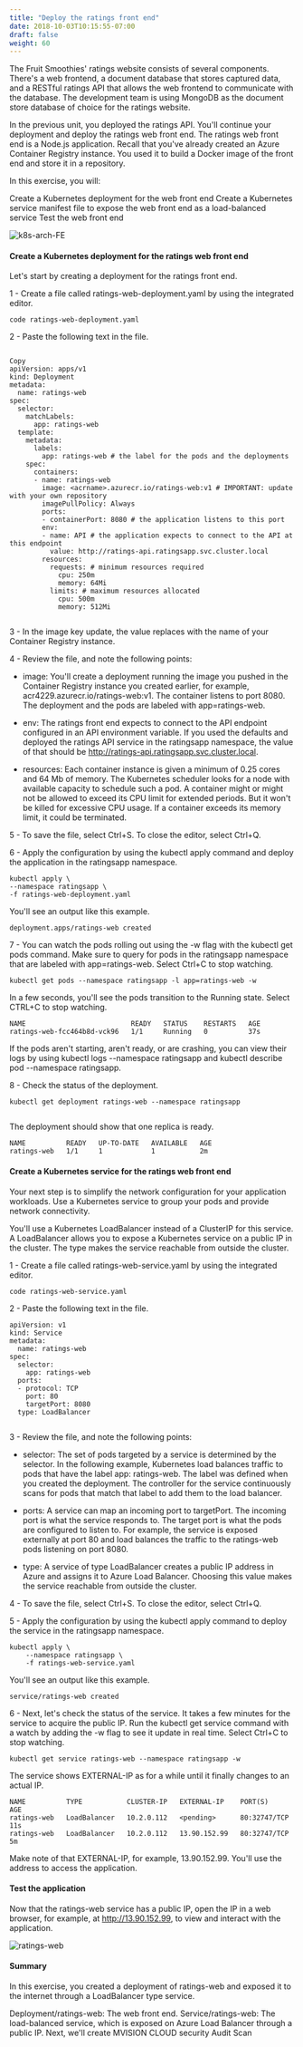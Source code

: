 ```yaml
---
title: "Deploy the ratings front end"
date: 2018-10-03T10:15:55-07:00
draft: false
weight: 60
---
```


The Fruit Smoothies' ratings website consists of several components. There's a web frontend, a document database that stores captured data, and a RESTful ratings API that allows the web frontend to communicate with the database. The development team is using MongoDB as the document store database of choice for the ratings website.

In the previous unit, you deployed the ratings API. You'll continue your deployment and deploy the ratings web front end. The ratings web front end is a Node.js application. Recall that you've already created an Azure Container Registry instance. You used it to build a Docker image of the front end and store it in a repository.

In this exercise, you will:

Create a Kubernetes deployment for the web front end
Create a Kubernetes service manifest file to expose the web front end as a load-balanced service
Test the web front end

![k8s-arch-FE](/images/mfe/k8s-arch-FE.svg?classes=border,shadow)

#### Create a Kubernetes deployment for the ratings web front end

Let's start by creating a deployment for the ratings front end.

1 - Create a file called ratings-web-deployment.yaml by using the integrated editor.

```
code ratings-web-deployment.yaml

```

2 - Paste the following text in the file.

```

Copy
apiVersion: apps/v1
kind: Deployment
metadata:
  name: ratings-web
spec:
  selector:
    matchLabels:
      app: ratings-web
  template:
    metadata:
      labels:
        app: ratings-web # the label for the pods and the deployments
    spec:
      containers:
      - name: ratings-web
        image: <acrname>.azurecr.io/ratings-web:v1 # IMPORTANT: update with your own repository
        imagePullPolicy: Always
        ports:
        - containerPort: 8080 # the application listens to this port
        env:
        - name: API # the application expects to connect to the API at this endpoint
          value: http://ratings-api.ratingsapp.svc.cluster.local
        resources:
          requests: # minimum resources required
            cpu: 250m
            memory: 64Mi
          limits: # maximum resources allocated
            cpu: 500m
            memory: 512Mi
            
 ```
 
 3 - In the image key update, the value replaces <acrname> with the name of your Container Registry instance.
 
 4 - Review the file, and note the following points:
 
- image: You'll create a deployment running the image you pushed in the Container Registry instance you created earlier, for example, acr4229.azurecr.io/ratings-web:v1. The container listens to port 8080. The deployment and the pods are labeled with app=ratings-web.

- env: The ratings front end expects to connect to the API endpoint configured in an API environment variable. If you used the defaults and deployed the ratings API service in the ratingsapp namespace, the value of that should be http://ratings-api.ratingsapp.svc.cluster.local.

- resources: Each container instance is given a minimum of 0.25 cores and 64 Mb of memory. The Kubernetes scheduler looks for a node with available capacity to schedule such a pod. A container might or might not be allowed to exceed its CPU limit for extended periods. But it won't be killed for excessive CPU usage. If a container exceeds its memory limit, it could be terminated.

5 - To save the file, select Ctrl+S. To close the editor, select Ctrl+Q.

6 - Apply the configuration by using the kubectl apply command and deploy the application in the ratingsapp namespace.

 ```
kubectl apply \
--namespace ratingsapp \
-f ratings-web-deployment.yaml

 ```
 
 You'll see an output like this example.
 
  ```
 deployment.apps/ratings-web created
 
  ```
  
 7 - You can watch the pods rolling out using the -w flag with the kubectl get pods command. Make sure to query for pods in the ratingsapp namespace that are labeled with app=ratings-web. Select Ctrl+C to stop watching.
 
 
  ```
 kubectl get pods --namespace ratingsapp -l app=ratings-web -w
 
  ```
  
  In a few seconds, you'll see the pods transition to the Running state. Select CTRL+C to stop watching.
  
  ```
  NAME                          READY   STATUS    RESTARTS   AGE
ratings-web-fcc464b8d-vck96   1/1     Running   0          37s

  ```
  
  
If the pods aren't starting, aren't ready, or are crashing, you can view their logs by using kubectl logs <pod name> --namespace ratingsapp and kubectl describe pod <pod name> --namespace ratingsapp.
 
8 - Check the status of the deployment.


```
kubectl get deployment ratings-web --namespace ratingsapp
 
``` 

The deployment should show that one replica is ready.

``` 
NAME          READY   UP-TO-DATE   AVAILABLE   AGE
ratings-web   1/1     1            1           2m

``` 

#### Create a Kubernetes service for the ratings web front end

Your next step is to simplify the network configuration for your application workloads. Use a Kubernetes service to group your pods and provide network connectivity.

You'll use a Kubernetes LoadBalancer instead of a ClusterIP for this service. A LoadBalancer allows you to expose a Kubernetes service on a public IP in the cluster. The type makes the service reachable from outside the cluster.

1 - Create a file called ratings-web-service.yaml by using the integrated editor.

``` 
code ratings-web-service.yaml

``` 
2 - Paste the following text in the file.

``` 
apiVersion: v1
kind: Service
metadata:
  name: ratings-web
spec:
  selector:
    app: ratings-web
  ports:
  - protocol: TCP
    port: 80
    targetPort: 8080
  type: LoadBalancer
  
 ```
 
 3 - Review the file, and note the following points:
 
- selector: The set of pods targeted by a service is determined by the selector. In the following example, Kubernetes load balances traffic to pods that have the label app: ratings-web. The label was defined when you created the deployment. The controller for the service continuously scans for pods that match that label to add them to the load balancer.

- ports: A service can map an incoming port to targetPort. The incoming port is what the service responds to. The target port is what the pods are configured to listen to. For example, the service is exposed externally at port 80 and load balances the traffic to the ratings-web pods listening on port 8080.

- type: A service of type LoadBalancer creates a public IP address in Azure and assigns it to Azure Load Balancer. Choosing this value makes the service reachable from outside the cluster.

4 - To save the file, select Ctrl+S. To close the editor, select Ctrl+Q.

5 - Apply the configuration by using the kubectl apply command to deploy the service in the ratingsapp namespace.

```
kubectl apply \
    --namespace ratingsapp \
    -f ratings-web-service.yaml
```

You'll see an output like this example.

```
service/ratings-web created

```
6 - Next, let's check the status of the service. It takes a few minutes for the service to acquire the public IP. Run the kubectl get service command with a watch by adding the -w flag to see it update in real time. Select Ctrl+C to stop watching.

```
kubectl get service ratings-web --namespace ratingsapp -w

```
The service shows EXTERNAL-IP as <pending> for a while until it finally changes to an actual IP.
 
``` 
NAME          TYPE           CLUSTER-IP   EXTERNAL-IP    PORT(S)         AGE
ratings-web   LoadBalancer   10.2.0.112   <pending>      80:32747/TCP    11s
ratings-web   LoadBalancer   10.2.0.112   13.90.152.99   80:32747/TCP    5m

```

Make note of that EXTERNAL-IP, for example, 13.90.152.99. You'll use the address to access the application.

#### Test the application

Now that the ratings-web service has a public IP, open the IP in a web browser, for example, at http://13.90.152.99, to view and interact with the application.

![ratings-web](/images/mfe/ratings-web.png?classes=border,shadow)

#### Summary

In this exercise, you created a deployment of ratings-web and exposed it to the internet through a LoadBalancer type service.

Deployment/ratings-web: The web front end.
Service/ratings-web: The load-balanced service, which is exposed on Azure Load Balancer through a public IP.
Next, we'll create MVISION CLOUD security Audit Scan
